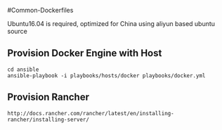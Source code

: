 #Common-Dockerfiles

Ubuntu16.04 is required, optimized for China using aliyun based ubuntu source

## Provision Docker Engine with Host

    cd ansible
    ansible-playbook -i playbooks/hosts/docker playbooks/docker.yml

## Provision Rancher

    http://docs.rancher.com/rancher/latest/en/installing-rancher/installing-server/